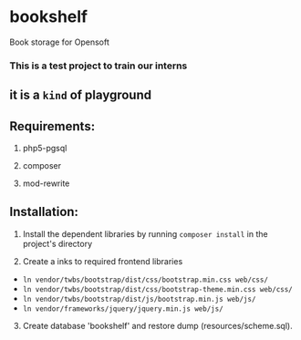 bookshelf
=========

Book storage for Opensoft

### This is a test project to train our interns
## it is a `kind` of playground

Requirements:
-----------------------

1.  php5-pgsql

2.  composer

3.  mod-rewrite

Installation:
-----------------------

1. Install the dependent libraries by running `composer install` in the project's directory

2. Create a inks to required frontend libraries
 - `ln vendor/twbs/bootstrap/dist/css/bootstrap.min.css web/css/`
 - `ln vendor/twbs/bootstrap/dist/css/bootstrap-theme.min.css web/css/`
 - `ln vendor/twbs/bootstrap/dist/js/bootstrap.min.js web/js/`
 - `ln vendor/frameworks/jquery/jquery.min.js web/js/`
 
3. Create database 'bookshelf' and restore dump (resources/scheme.sql).

